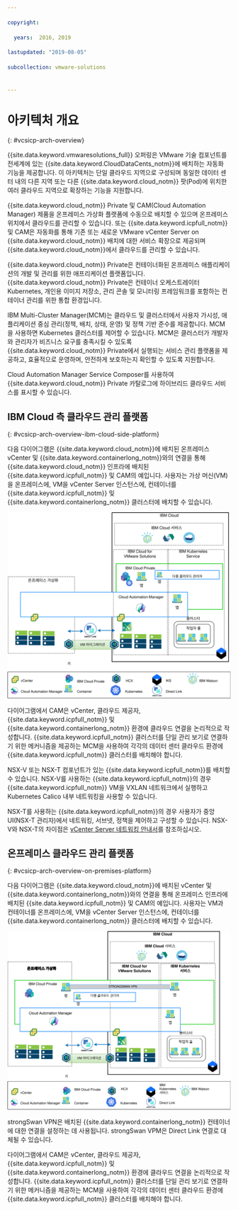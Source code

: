 ```yaml
---

copyright:

  years:  2016, 2019

lastupdated: "2019-08-05"

subcollection: vmware-solutions


---
```


# 아키텍처 개요
{: #vcsicp-arch-overview}

{{site.data.keyword.vmwaresolutions_full}} 오퍼링은 VMware 기술 컴포넌트를 전세계에 있는
{{site.data.keyword.CloudDataCents_notm}}에 배치하는 자동화 기능을 제공합니다.
이 아키텍처는 단일 클라우드 지역으로 구성되며 동일한 데이터 센터 내의 다른 지역 또는 다른 {{site.data.keyword.cloud_notm}} 팟(Pod)에 위치한 여러 클라우드 지역으로 확장하는 기능을 지원합니다.

{{site.data.keyword.cloud_notm}} Private 및 CAM(Cloud Automation Manager) 제품을 온프레미스 가상화 플랫폼에 수동으로 배치할 수 있으며 온프레미스 위치에서 클라우드를 관리할 수 있습니다. 또는 {{site.data.keyword.icpfull_notm}} 및 CAM은 자동화를 통해 기존 또는 새로운 VMware vCenter Server on {{site.data.keyword.cloud_notm}} 배치에 대한 서비스 확장으로 제공되며 {{site.data.keyword.cloud_notm}}에서 클라우드를 관리할 수 있습니다.

{{site.data.keyword.cloud_notm}} Private은 컨테이너화된 온프레미스 애플리케이션의 개발 및 관리를 위한 애프리케이션 플랫폼입니다. {{site.data.keyword.cloud_notm}} Private은 컨테이너 오케스트레이터 Kubernetes, 개인용 이미지 저장소, 관리 콘솔 및 모니터링 프레임워크를 포함하는 컨테이너 관리를 위한 통합 환경입니다.

IBM Multi-Cluster Manager(MCM)는 클라우드 및 클러스터에서 사용자 가시성, 애플리케이션 중심 관리(정책, 배치, 상태, 운영) 및 정책 기반 준수를 제공합니다. MCM을 사용하면 Kubernetes 클러스터를 제어할 수 있습니다. MCM은 클러스터가 개발자와 관리자가 비즈니스 요구를 충족시킬 수 있도록 {{site.data.keyword.cloud_notm}} Private에서 실행되는 서비스 관리 플랫폼을 제공하고, 효율적으로 운영하며, 안전하게 보호하는지 확인할 수 있도록 지원합니다.

Cloud Automation Manager Service Composer를 사용하여 {{site.data.keyword.cloud_notm}} Private 카탈로그에 하이브리드 클라우드 서비스를 표시할 수 있습니다.

## IBM Cloud 측 클라우드 관리 플랫폼
{: #vcsicp-arch-overview-ibm-cloud-side-platform}

다음 다이어그램은 {{site.data.keyword.cloud_notm}}에 배치된 온프레미스 vCenter 및 {{site.data.keyword.containerlong_notm}}와의 연결을 통해 {{site.data.keyword.cloud_notm}} 인프라에 배치된 {{site.data.keyword.icpfull_notm}} 및 CAM의 예입니다. 사용자는 가상 머신(VM)을 온프레미스에, VM을 vCenter Server 인스턴스에, 컨테이너를 {{site.data.keyword.icpfull_notm}} 및 {{site.data.keyword.containerlong_notm}} 클러스터에 배치할 수 있습니다.

![온클라우드 - 클라우드 관리](../../images/vcsicp-oncloud-cloudmgt.svg "온클라우드 - 클라우드 관리")

다이어그램에서 CAM은 vCenter, 클라우드 제공자, {{site.data.keyword.icpfull_notm}} 및 {{site.data.keyword.containerlong_notm}} 환경에 클라우드 연결을 논리적으로 작성합니다. {{site.data.keyword.icpfull_notm}} 클러스터를 단일 관리 보기로 연결하기 위한 메커니즘을 제공하는 MCM을 사용하여 각각의 데이터 센터 클라우드 환경에 {{site.data.keyword.icpfull_notm}} 클러스터를 배치해야 합니다.

NSX-V 또는 NSX-T 컴포넌트가 있는 {{site.data.keyword.icpfull_notm}}를 배치할 수 있습니다. NSX-V를 사용하는 {{site.data.keyword.icpfull_notm}}의 경우 {{site.data.keyword.icpfull_notm}} VM을 VXLAN 네트워크에서 실행하고 Kubernetes Calico 내부 네트워킹을 사용할 수 있습니다.

NSX-T를 사용하는 {{site.data.keyword.icpfull_notm}}의 경우 사용자가 중앙 UI(NSX-T 관리자)에서 네트워킹, 서브넷, 정책을 제어하고 구성할 수 있습니다. NSX-V와 NSX-T의 차이점은 [vCenter Server 네트워킹 안내서](/docs/services/vmwaresolutions/archiref/vcsnsxt?topic=vmware-solutions-vcsnsxt-intro)를 참조하십시오.

## 온프레미스 클라우드 관리 플랫폼
{: #vcsicp-arch-overview-on-premises-platform}

다음 다이어그램은 {{site.data.keyword.cloud_notm}}에 배치된 vCenter 및 {{site.data.keyword.containerlong_notm}}와의 연결을 통해 온프레미스 인프라에 배치된 {{site.data.keyword.icpfull_notm}} 및 CAM의 예입니다. 사용자는 VM과 컨테이너를 온프레미스에, VM을 vCenter Server 인스턴스에, 컨테이너를 {{site.data.keyword.containerlong_notm}} 클러스터에 배치할 수 있습니다.

![온프레미스 클라우드 관리](../../images/vcsicp-onprem-cloudmgt.svg "온프레미스 클라우드 관리")

strongSwan VPN은 배치된 {{site.data.keyword.containerlong_notm}} 컨테이너에 대한 연결을 설정하는 데 사용됩니다. strongSwan VPM은 Direct Link 연결로 대체될 수 있습니다.

다이어그램에서 CAM은 vCenter, 클라우드 제공자, {{site.data.keyword.icpfull_notm}} 및 {{site.data.keyword.containerlong_notm}} 환경에 클라우드 연결을 논리적으로 작성합니다. {{site.data.keyword.icpfull_notm}} 클러스터를 단일 관리 보기로 연결하기 위한 메커니즘을 제공하는 MCM을 사용하여 각각의 데이터 센터 클라우드 환경에 {{site.data.keyword.icpfull_notm}} 클러스터를 배치해야 합니다.
